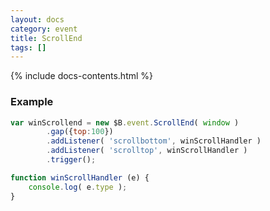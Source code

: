 ```yaml
---
layout: docs
category: event
title: ScrollEnd
tags: []
---
```


{% include docs-contents.html %}

### Example
```js
var winScrollend = new $B.event.ScrollEnd( window )
        .gap({top:100})
        .addListener( 'scrollbottom', winScrollHandler )
        .addListener( 'scrolltop', winScrollHandler )
        .trigger();

function winScrollHandler (e) {
    console.log( e.type );
}
```